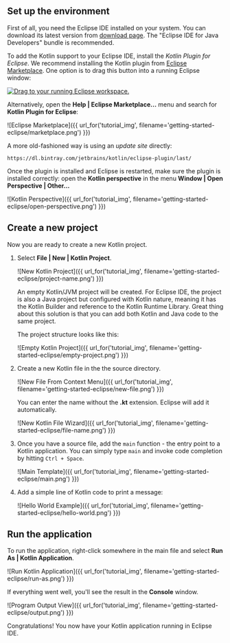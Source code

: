 [//]: # (title: Getting Started with Eclipse IDE)

## Set up the environment

First of all, you need the Eclipse IDE installed on your system.
You can download its latest version from [download page](https://www.eclipse.org/downloads/). The "Eclipse IDE for Java Developers" bundle is recommended.

To add the Kotlin support to your Eclipse IDE, install the _Kotlin Plugin for Eclipse_.
We recommend installing the Kotlin plugin from [Eclipse Marketplace](http://marketplace.eclipse.org/content/kotlin-plugin-eclipse).
One option is to drag this button into a running Eclipse window:

<a href="http://marketplace.eclipse.org/marketplace-client-intro?mpc_install=2257536" class="drag" title="Drag to your running Eclipse workspace."><img class="img-responsive" src="http://marketplace.eclipse.org/sites/all/themes/solstice/public/images/marketplace/btn-install.png" alt="Drag to your running Eclipse workspace." /></a>

Alternatively, open the __Help \| Eclipse Marketplace...__ menu and search for __Kotlin Plugin for Eclipse__:

![Eclipse Marketplace]({{ url_for('tutorial_img', filename='getting-started-eclipse/marketplace.png') }})

A more old-fashioned way is using an *update site* directly:

```
https://dl.bintray.com/jetbrains/kotlin/eclipse-plugin/last/
```

Once the plugin is installed and Eclipse is restarted, make sure the plugin is installed correctly: open the __Kotlin perspective__
in the menu __Window \| Open Perspective \| Other...__

![Kotlin Perspective]({{ url_for('tutorial_img', filename='getting-started-eclipse/open-perspective.png') }})

## Create a new project

Now you are ready to create a new Kotlin project.

1. Select __File \| New \| Kotlin Project__.

   ![New Kotlin Project]({{ url_for('tutorial_img', filename='getting-started-eclipse/project-name.png') }})

   An empty Kotlin/JVM project will be created.
   For Eclipse IDE, the project is also a Java project but configured with Kotlin nature, meaning it has the Kotlin
   Builder and reference to the Kotlin Runtime Library. Great thing about this solution is that you can add both Kotlin and Java
   code to the same project.

   The project structure looks like this:

   ![Empty Kotlin Project]({{ url_for('tutorial_img', filename='getting-started-eclipse/empty-project.png') }})

2. Create a new Kotlin file in the the source directory.

   ![New File From Context Menu]({{ url_for('tutorial_img', filename='getting-started-eclipse/new-file.png') }})

   You can enter the name without the __.kt__ extension. Eclipse will add it automatically.

   ![New Kotlin File Wizard]({{ url_for('tutorial_img', filename='getting-started-eclipse/file-name.png') }})

3. Once you have a source file, add the `main` function - the entry point to a Kotlin application. You
   can simply type `main` and invoke code completion by hitting `Ctrl + Space`.

   ![Main Template]({{ url_for('tutorial_img', filename='getting-started-eclipse/main.png') }})

4. Add a simple line of Kotlin code to print a message:

   ![Hello World Example]({{ url_for('tutorial_img', filename='getting-started-eclipse/hello-world.png') }})

## Run the application

To run the application, right-click somewhere in the main file and select __Run As \| Kotlin Application__.

![Run Kotlin Application]({{ url_for('tutorial_img', filename='getting-started-eclipse/run-as.png') }})

If everything went well, you'll see the result in the **Console** window.

![Program Output View]({{ url_for('tutorial_img', filename='getting-started-eclipse/output.png') }})

Congratulations! You now have your Kotlin application running in Eclipse IDE.

